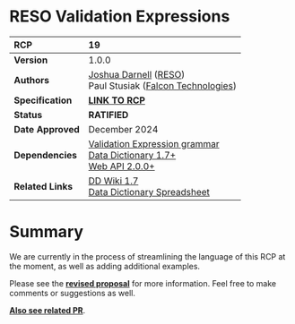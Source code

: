 # RESO Validation Expressions

| **RCP** | 19 |
| :--- | :--- |
| **Version** | 1.0.0 |
| **Authors** | [Joshua Darnell](https://github.com/darnjo) ([RESO](mailto:josh@reso.org))<br />Paul Stusiak ([Falcon Technologies](mailto:pstusiak@falcontechnologies.com)) |
| **Specification** | [**LINK TO RCP**](./web-api-validation-expression.md) |
| **Status** | **RATIFIED** |
| **Date Approved** | December 2024 |
| **Dependencies** | [Validation Expression grammar](https://github.com/darnjo/rcp019) <br /> [Data Dictionary 1.7+](./data-dictionary.md)<br />[Web API 2.0.0+](./web-api-core.md)<br /> |
| **Related Links** | [DD Wiki 1.7](https://ddwiki.reso.org/display/DDW17/RESO+Data+Dictionary+1.7)<br />[Data Dictionary Spreadsheet](https://docs.google.com/spreadsheets/d/1_59Iqr7AQ51rEFa7p0ND-YhJjEru8gY-D_HM1yy5c6w/edit?usp=sharing)<br /> |


# Summary
We are currently in the process of streamlining the language of this RCP at the moment, as well as adding additional examples.

Please see the [**revised proposal**](https://github.com/RESOStandards/transport/blob/4ff4cbc67cf39fe321956f7437ced718de766341/web-api-validation-expression.md) for more information. Feel free to make comments or suggestions as well.

[**Also see related PR**](https://github.com/RESOStandards/transport/pull/115).